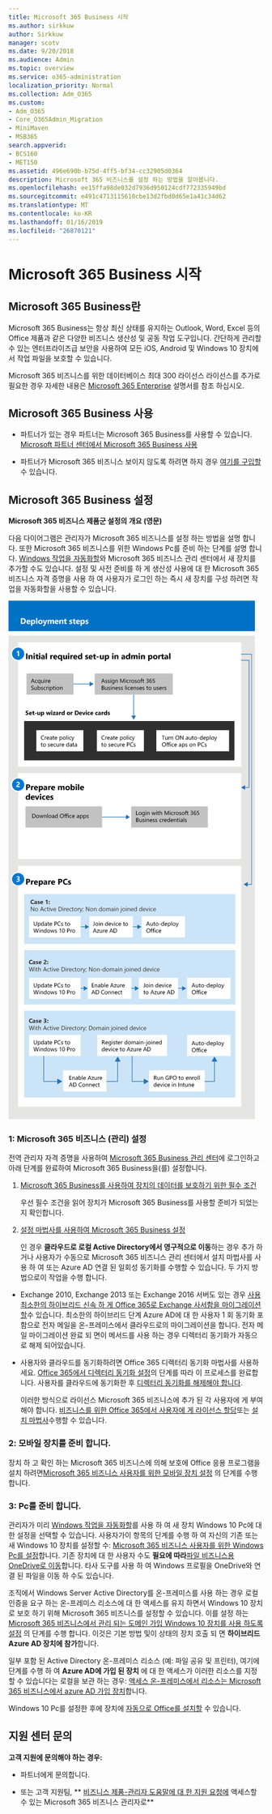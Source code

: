 ```yaml
---
title: Microsoft 365 Business 시작
ms.author: sirkkuw
author: Sirkkuw
manager: scotv
ms.date: 9/20/2018
ms.audience: Admin
ms.topic: overview
ms.service: o365-administration
localization_priority: Normal
ms.collection: Adm_O365
ms.custom:
- Adm_O365
- Core_O365Admin_Migration
- MiniMaven
- MSB365
search.appverid:
- BCS160
- MET150
ms.assetid: 496e690b-b75d-4ff5-bf34-cc32905d0364
description: Microsoft 365 비즈니스를 설정 하는 방법을 알아봅니다.
ms.openlocfilehash: ee15ffa98de032d7936d950124cdf772335949bd
ms.sourcegitcommit: e491c4713115610cbe13d2fbd0d65e1a41c34d62
ms.translationtype: MT
ms.contentlocale: ko-KR
ms.lasthandoff: 01/16/2019
ms.locfileid: "26870121"
---
```

# <a name="get-started-with-microsoft-365-business"></a>Microsoft 365 Business 시작

## <a name="what-is-microsoft-365-business"></a>Microsoft 365 Business란

Microsoft 365 Business는 항상 최신 상태를 유지하는 Outlook, Word, Excel 등의 Office 제품과 같은 다양한 비즈니스 생산성 및 공동 작업 도구입니다. 간단하게 관리할 수 있는 엔터프라이즈급 보안을 사용하여 모든 iOS, Android 및 Windows 10 장치에서 작업 파일을 보호할 수 있습니다.
  
Microsoft 365 비즈니스를 위한 데이터베이스 최대 300 라이선스 라이선스를 추가로 필요한 경우 자세한 내용은 [Microsoft 365 Enterprise](https://go.microsoft.com/fwlink/p/?linkid=860986) 설명서를 참조 하십시오. 
  
## <a name="get-microsoft-365-business"></a>Microsoft 365 Business 사용

- 파트너가 있는 경우 파트너는 Microsoft 365 Business를 사용할 수 있습니다. [Microsoft 파트너 센터에서 Microsoft 365 Business 사용](get-microsoft-365-business.md)
    
- 파트너가 Microsoft 365 비즈니스 보이지 않도록 하려면 하지 경우 [여기를 구입할](https://www.microsoft.com/en-us/microsoft-365/business)수 있습니다.
    
## <a name="set-up-microsoft-365-business"></a>Microsoft 365 Business 설정

 **Microsoft 365 비즈니스 제품군 설정의 개요 (영문)**
  
다음 다이어그램은 관리자가 Microsoft 365 비즈니스를 설정 하는 방법을 설명 합니다. 또한 Microsoft 365 비즈니스를 위한 Windows Pc를 준비 하는 단계를 설명 합니다. [Windows 작업을 자동화할](add-autopilot-devices-and-profile.md)와 Microsoft 365 비즈니스 관리 센터에서 새 장치를 추가할 수도 있습니다. 설정 및 사전 준비를 하 게 생산성 사용에 대 한 Microsoft 365 비즈니스 자격 증명을 사용 하 여 사용자가 로그인 하는 즉시 새 장치를 구성 하려면 작업을 자동화할을 사용할 수 있습니다.
  
![A diagram that shows the setup and management flow for admins, and also for a user](media/249f81fc-7e79-44c7-8425-3a0b7b651c3b.png)
  
### <a name="1-set-up-microsoft-365-business-admin"></a>1: Microsoft 365 비즈니스 (관리) 설정

전역 관리자 자격 증명을 사용하여 [Microsoft 365 Business 관리 센터](https://portal.office.com/adminportal/home)에 로그인하고 아래 단계를 완료하여 Microsoft 365 Business을(를) 설정합니다. 
  
1. [Microsoft 365 Business를 사용하여 장치의 데이터를 보호하기 위한 필수 조건](pre-requisites-for-data-protection.md)
    
    우선 필수 조건을 읽어 장치가 Microsoft 365 Business를 사용할 준비가 되었는지 확인합니다.
    
2. [설정 마법사를 사용하여 Microsoft 365 Business 설정](set-up.md)
    
    인 경우 **클라우드로 로컬 Active Directory에서 영구적으로 이동**하는 경우 추가 하거나 사용자가 수동으로 Microsoft 365 비즈니스 관리 센터에서 설치 마법사를 사용 하 여 또는 Azure AD 연결 된 일회성 동기화를 수행할 수 있습니다. 두 가지 방법으로이 작업을 수행 합니다. 
    
  - Exchange 2010, Exchange 2013 또는 Exchange 2016 서버도 있는 경우 [사용 최소한의 하이브리드 신속 하 게 Office 365로 Exchange 사서함을 마이그레이션할](https://support.office.com/article/fdecceed-0702-4af3-85be-f2a0013937ef)수 있습니다. 최소한의 하이브리드 단계 Azure AD에 대 한 사용자 1 회 동기화 포함으로 전자 메일을 온-프레미스에서 클라우드로의 마이그레이션을 합니다. 전자 메일 마이그레이션 완료 되 면이 메서드를 사용 하는 경우 디렉터리 동기화가 자동으로 해제 되어있습니다.
    
  - 사용자와 클라우드를 동기화하려면 Office 365 디렉터리 동기화 마법사를 사용하세요. [Office 365에서 디렉터리 동기화 설정](https://support.office.com/article/1b3b5318-6977-42ed-b5c7-96fa74b08846)의 단계를 따라 이 프로세스를 완료합니다. 사용자를 클라우드에 동기화한 후 [디렉터리 동기화를 해제해야 합니다](https://support.office.com/article/ee5f861e-bd48-4267-83d1-a4ead4b4a00d).
    
    이러한 방식으로 라이선스 Microsoft 365 비즈니스에 추가 된 각 사용자에 게 부여 해야 합니다. [비즈니스를 위한 Office 365에서 사용자에 게 라이선스 할당](https://support.office.com/article/997596B5-4173-4627-B915-36ABAC6786DC)또는 [설치 마법사](set-up.md)수행할 수 있습니다.
    
### <a name="2-prepare-mobile-devices"></a>2: 모바일 장치를 준비 합니다.

장치 하 고 확인 하는 Microsoft 365 비즈니스에 의해 보호에 Office 응용 프로그램을 설치 하려면[Microsoft 365 비즈니스 사용자를 위한 모바일 장치 설정](set-up-mobile-devices.md) 의 단계를 수행 합니다. 
  
### <a name="3-prepare-pcs"></a>3: Pc를 준비 합니다.

관리자가 미리 [Windows 작업을 자동화할](add-autopilot-devices-and-profile.md)를 사용 하 여 새 장치 Windows 10 Pc에 대 한 설정을 선택할 수 있습니다. 사용자가이 항목의 단계를 수행 하 여 자신의 기존 또는 새 Windows 10 장치를 설정할 수: [Microsoft 365 비즈니스 사용자를 위한 Windows Pc를 설정](set-up-windows-devices.md)합니다. 기존 장치에 대 한 사용자 수도 **필요에 따라**[파일 비즈니스용 OneDrive로 이동](move-files-to-onedrive.md)합니다. 타사 도구를 사용 하 여 Windows 프로필을 OneDrive와 연결 된 파일을 이동 하 수도 있습니다.
  
조직에서 Windows Server Active Directory를 온-프레미스를 사용 하는 경우 로컬 인증을 요구 하는 온-프레미스 리소스에 대 한 액세스를 유지 하면서 Windows 10 장치로 보호 하기 위해 Microsoft 365 비즈니스를 설정할 수 있습니다. 이를 설정 하는 [Microsoft 365 비즈니스에서 관리 되는 도메인 가입 Windows 10 장치를 사용 하도록 설정](manage-windows-devices.md) 의 단계를 수행 합니다. 이것은 기본 방법 및이 상태의 장치 호출 되 면 **하이브리드 Azure AD 장치에 참가**합니다. 
  
일부 포함 된 Active Directory 온-프레미스 리소스 (예: 파일 공유 및 프린터), 여기에 단계를 수행 하 여 **Azure AD에 가입 된 장치** 에 대 한 액세스가 이러한 리소스를 지정할 수 있습니다는 로컬을 보관 하는 경우: [액세스 온-프레미스에서 리소스는 Microsoft 365 비즈니스에서 azure AD 가입 장치](access-resources.md)합니다.
  
Windows 10 Pc를 설정한 후에 장치에 [자동으로 Office를 설치할](auto-install-or-uninstall-office.md) 수 있습니다. 
  
## <a name="contact-support"></a>지원 센터 문의

 **고객 지원에 문의해야 하는 경우:**
  
- 파트너에게 문의합니다.
    
- 또는 고객 지원팀, ** [비즈니스 제품-관리자 도움말에 대 한 지원 요청에](https://support.office.com/article/32a17ca7-6fa0-4870-8a8d-e25ba4ccfd4b) 액세스할 수 있는 Microsoft 365 비즈니스 관리자로**
    

